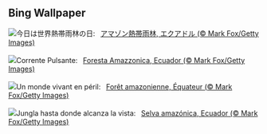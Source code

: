 ## Bing Wallpaper
![](https://www.bing.com/th?id=OHR.AmazonEcuador_JA-JP9558319744_UHD.jpg&w=1000)今日は世界熱帯雨林の日:&nbsp;&ensp;[アマゾン熱帯雨林, エクアドル (© Mark Fox/Getty Images)](https://www.bing.com/th?id=OHR.AmazonEcuador_JA-JP9558319744_UHD.jpg)
<br><br/>
![](https://www.bing.com/th?id=OHR.AmazonEcuador_IT-IT6428077520_UHD.jpg&w=1000)Corrente Pulsante:&nbsp;&ensp;[Foresta Amazzonica, Ecuador (© Mark Fox/Getty Images)](https://www.bing.com/th?id=OHR.AmazonEcuador_IT-IT6428077520_UHD.jpg)
<br><br/>
![](https://www.bing.com/th?id=OHR.AmazonEcuador_FR-FR0161902785_UHD.jpg&w=1000)Un monde vivant en péril:&nbsp;&ensp;[Forêt amazonienne, Équateur (© Mark Fox/Getty Images)](https://www.bing.com/th?id=OHR.AmazonEcuador_FR-FR0161902785_UHD.jpg)
<br><br/>
![](https://www.bing.com/th?id=OHR.AmazonEcuador_ES-ES0820958985_UHD.jpg&w=1000)Jungla hasta donde alcanza la vista:&nbsp;&ensp;[Selva amazónica, Ecuador (© Mark Fox/Getty Images)](https://www.bing.com/th?id=OHR.AmazonEcuador_ES-ES0820958985_UHD.jpg)
<br><br/>
